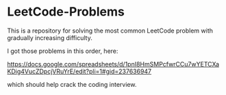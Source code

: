# LeetCode-Problems
This is a repository for solving the most common LeetCode problem with gradually increasing difficulty.

I got those problems in this order, here:

https://docs.google.com/spreadsheets/d/1pnI8HmSMPcfwrCCu7wYETCXaKDig4VucZDpcjVRuYrE/edit?pli=1#gid=237636947

which should help crack the coding interview.

